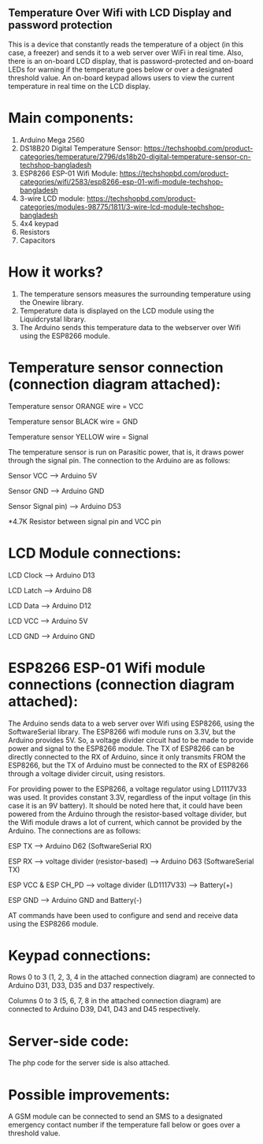Temperature Over Wifi with LCD Display and password protection
--------------------------------------------------------------

This is a device that constantly reads the temperature of a object (in this case, a freezer) and sends it to a web server over WiFi in real time. Also, there is an on-board LCD display, that is password-protected and on-board LEDs for warning if the temperature goes below or over a designated threshold value. An on-board keypad allows users to view the current temperature in real time on the LCD display. 

# Main components:

1) Arduino Mega 2560
2) DS18B20 Digital Temperature Sensor: https://techshopbd.com/product-categories/temperature/2796/ds18b20-digital-temperature-sensor-cn-techshop-bangladesh
3) ESP8266 ESP-01 Wifi Module: https://techshopbd.com/product-categories/wifi/2583/esp8266-esp-01-wifi-module-techshop-bangladesh
4) 3-wire LCD module: https://techshopbd.com/product-categories/modules-98775/1811/3-wire-lcd-module-techshop-bangladesh
5) 4x4 keypad
6) Resistors
7) Capacitors

# How it works?

1) The temperature sensors measures the surrounding temperature using the Onewire library.
2) Temperature data is displayed on the LCD module using the Liquidcrystal library.
3) The Arduino sends this temperature data to the webserver over Wifi using the ESP8266 module. 

# Temperature sensor connection (connection diagram attached): 

Temperature sensor ORANGE wire = VCC

Temperature sensor BLACK wire = GND

Temperature sensor YELLOW wire = Signal

The temperature sensor is run on Parasitic power, that is, it draws power through the signal pin. The connection to the Arduino are as follows:

Sensor VCC --> Arduino 5V

Sensor GND --> Arduino GND

Sensor Signal pin) --> Arduino D53

*4.7K Resistor between signal pin and VCC pin

# LCD Module connections:

LCD Clock --> Arduino D13

LCD Latch --> Arduino D8

LCD Data --> Arduino D12

LCD VCC --> Arduino 5V

LCD GND --> Arduino GND


# ESP8266 ESP-01 Wifi module connections (connection diagram attached):

The Arduino sends data to a web server over Wifi using ESP8266, using the SoftwareSerial library.
The ESP8266 wifi module runs on 3.3V, but the Arduino provides 5V. So, a voltage divider circuit had to be made to provide power and signal to the ESP8266 module. The TX of ESP8266 can be directly connected to the RX of Arduino, since it only transmits FROM the ESP8266, but the TX of Arduino must be connected to the RX of ESP8266 through a voltage divider circuit, using resistors.

For providing power to the ESP8266, a voltage regulator using LD1117V33 was used. It provides constant 3.3V, regardless of the input voltage (in this case it is an 9V battery). It should be noted here that, it could have been powered from the Arduino through the resistor-based voltage divider, but the Wifi module draws a lot of current, which cannot be provided by the Arduino. The connections are as follows: 

ESP TX --> Arduino D62 (SoftwareSerial RX)

ESP RX --> voltage divider (resistor-based) --> Arduino D63 (SoftwareSerial TX)

ESP VCC & ESP CH_PD --> voltage divider (LD1117V33) --> Battery(+)

ESP GND --> Arduino GND and Battery(-)

AT commands have been used to configure and send and receive data using the ESP8266 module.

# Keypad connections:

Rows 0 to 3 (1, 2, 3, 4 in the attached connection diagram) are connected to Arduino D31, D33, D35 and D37 respectively.

Columns 0 to 3 (5, 6, 7, 8 in the attached connection diagram) are connected to Arduino D39, D41, D43 and D45 respectively.

# Server-side code:

The php code for the server side is also attached. 

# Possible improvements: 

A GSM module can be connected to send an SMS to a designated emergency contact number if the temperature fall below or goes over a threshold value. 

